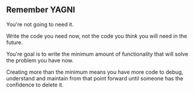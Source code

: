 ## Remember YAGNI

You're not going to need it.

Write the code you need now, not the code you *think* you will need in the future.

You're goal is to write the minimum amount of functionality that will solve the problem you have now.

Creating more than the minimum means you have more code to debug, understand and maintain from that point forward until someone has the confidence to delete it.
